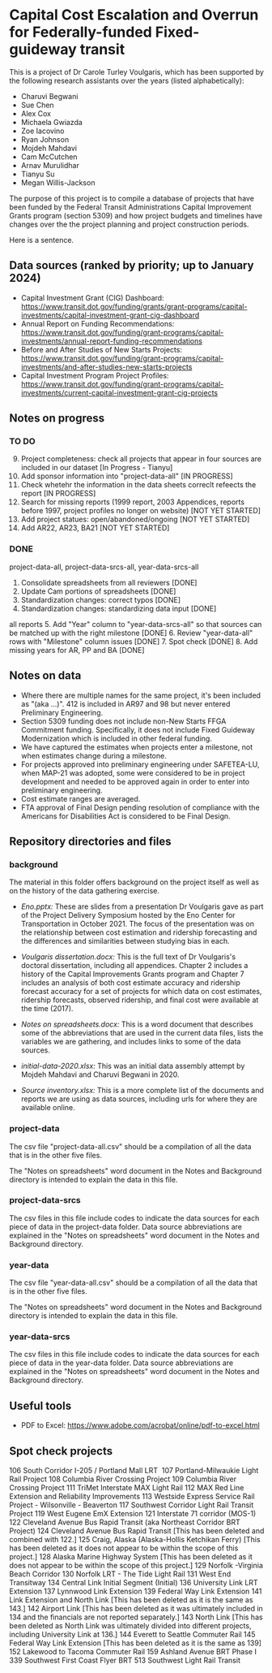 # Capital Cost Escalation and Overrun for Federally-funded Fixed-guideway transit
This is a project of Dr Carole Turley Voulgaris, which has been supported by the
following research assistants over the years (listed alphabetically):

* Charuvi Begwani
* Sue Chen
* Alex Cox
* Michaela Gwiazda
* Zoe Iacovino
* Ryan Johnson
* Mojdeh Mahdavi
* Cam McCutchen
* Arnav Murulidhar
* Tianyu Su
* Megan Willis-Jackson

The purpose of this project is to compile a database of projects that have been
funded by the Federal Transit Administrations Capital Improvement Grants program
(section 5309) and how project budgets and timelines have changes over the the
project planning and project construction periods.

Here is a sentence.

## Data sources (ranked by priority; up to January 2024)
* Capital Investment Grant (CIG) Dashboard: https://www.transit.dot.gov/funding/grants/grant-programs/capital-investments/capital-investment-grant-cig-dashboard 
* Annual Report on Funding Recommendations: https://www.transit.dot.gov/funding/grant-programs/capital-investments/annual-report-funding-recommendations  
* Before and After Studies of New Starts Projects: https://www.transit.dot.gov/funding/grant-programs/capital-investments/and-after-studies-new-starts-projects 
* Capital Investment Program Project Profiles: https://www.transit.dot.gov/funding/grant-programs/capital-investments/current-capital-investment-grant-cig-projects

## Notes on progress
### TO DO
9. Project completeness: check all projects that appear in four sources are included in our dataset [In Progress - Tianyu]
10. Add sponsor information into "project-data-all" [IN PROGRESS]
11. Check whetehr the information in the data sheets correclt refeects the report [IN PROGRESS]
11. Search for missing reports (1999 report, 2003 Appendices, reports before 1997, project profiles no longer on website) [NOT YET STARTED]
12. Add project statues: open/abandoned/ongoing [NOT YET STARTED]
13. Add AR22, AR23, BA21 [NOT YET STARTED]

### DONE
project-data-all, project-data-srcs-all, year-data-srcs-all
1. Consolidate spreadsheets from all reviewers [DONE]
2. Update Cam portions of spreadsheets [DONE]
3. Standardization changes: correct typos [DONE]
4. Standardization changes: standardizing data input [DONE]

all reports
5. Add "Year" column to "year-data-srcs-all" so that sources can be matched up with the right milestone [DONE]
6. Review "year-data-all" rows with "Milestone" column issues [DONE]
7. Spot check [DONE]
8. Add missing years for AR, PP and BA [DONE]

## Notes on data
- Where there are multiple names for the same project, it's been included as "(aka ...)". 412 is included in AR97 and 98 but never entered Preliminary Engineering.
- Section 5309 funding does not include non-New Starts FFGA Commitment funding. Specifically, it does not include Fixed Guideway Modernization which is included in other federal funding.
- We have captured the estimates when projects enter a milestone, not when estimates change during a milestone.
- For projects approved into preliminary engineering under SAFETEA-LU, when MAP-21 was adopted, some were considered to be in project development and needed to be approved again in order to enter into preliminary engineering.
- Cost estimate ranges are averaged.
- FTA approval of Final Design pending resolution of compliance with the Americans for Disabilities Act is considered to be Final Design.

## Repository directories and files
### background

The material in this folder offers background on the project itself as well as on
the history of the data gathering exercise.

* *Eno.pptx:* These are slides from a presentation Dr Voulgaris gave as part of 
the Project Delivery Symposium hosted by the Eno Center for Transportation in 
October 2021. The focus of the presentation was on the relationship between
cost estimation and ridership forecasting and the differences and similarities
between studying bias in each.
* *Voulgaris dissertation.docx:* This is the full text of Dr Voulgaris's doctoral
dissertation, including all appendices. Chapter 2 includes a history of the
Capital Improvements Grants program and Chapter 7 includes an analysis of both
cost estimate accuracy and ridership forecast accuracy for a set of projects for
which data on cost estimates, ridership forecasts, observed ridership, and final
cost were available at the time (2017).
* *Notes on spreadsheets.docx:* This is a word document that describes some of 
the abbreviations that are used in the current data files, lists the variables
we are gathering, and includes links to some of the data sources.


* *initial-data-2020.xlsx:* This was an initial data assembly attempt by Mojdeh
Mahdavi and Charuvi Begwani in 2020.
* *Source inventory.xlsx:* This is a more complete list of the documents and 
reports we are using as data sources, including urls for where they are available
online.

### project-data

The csv file "project-data-all.csv" should be a compilation of all the data
that is in the other five files.

The "Notes on spreadsheets" word document in the Notes and Background directory
is intended to explain the data in this file.

### project-data-srcs

The csv files in this file include codes to indicate the data sources for each 
piece of data in the project-data folder. Data source abbreviations are explained
in the "Notes on spreadsheets" word document in the Notes and Background directory.

### year-data

The csv file "year-data-all.csv" should be a compilation of all the data
that is in the other five files.

The "Notes on spreadsheets" word document in the Notes and Background directory
is intended to explain the data in this file.

### year-data-srcs

The csv files in this file include codes to indicate the data sources for each 
piece of data in the year-data folder. Data source abbreviations are explained
in the "Notes on spreadsheets" word document in the Notes and Background directory.

## Useful tools
* PDF to Excel: https://www.adobe.com/acrobat/online/pdf-to-excel.html 

## Spot check projects

106		South Corridor I-205 / Portland Mall LRT 
107		Portland-Milwaukie Light Rail Project
108		Columbia River Crossing Project
109		Columbia River Crossing Project
111		TriMet Interstate MAX Light Rail
112		MAX Red Line Extension and Reliability Improvements
113		Westside Express Service Rail Project - Wilsonville - Beaverton
117		Southwest Corridor Light Rail Transit Project
119		West Eugene EmX Extension
121		Interstate 71 corridor (MOS-1)
122		Cleveland Avenue Bus Rapid Transit (aka Northeast Corridor BRT Project)
124		Cleveland Avenue Bus Rapid Transit [This has been deleted and combined with 122.]
125		Craig, Alaska (Alaska-Hollis Ketchikan Ferry) [This has been deleted as it does not appear to be within the scope of this project.]
128		Alaska Marine Highway System [This has been deleted as it does not appear to be within the scope of this project.]
129		Norfolk -Virginia Beach Corridor
130		Norfolk LRT - The Tide Light Rail
131		West End Transitway
134		Central Link Initial Segment (Initial)
136		University Link LRT Extension
137		Lynnwood Link Extension
139		Federal Way Link Extension
141		Link Extension and North Link [This has been deleted as it is the same as 143.]
142		Airport Link [This has been deleted as it was ultimately included in 134 and the financials are not reported separately.]
143		North Link [This has been deleted as North Link was ultimately divided into different projects, including University Link at 136.]
144		Everett to Seattle Commuter Rail
145		Federal Way Link Extension [This has been deleted as it is the same as 139]
152		Lakewood to Tacoma Commuter Rail
159		Ashland Avenue BRT Phase I
339		Southwest First Coast Flyer BRT
513		Southwest Light Rail Transit